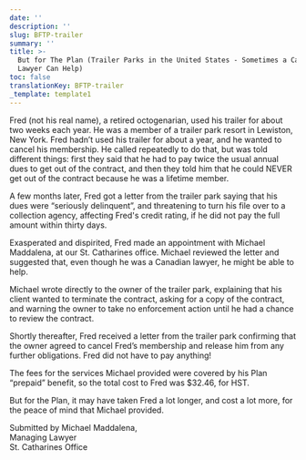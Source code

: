 ```yaml
---
date: ''
description: ''
slug: BFTP-trailer
summary: ''
title: >-
  But for The Plan (Trailer Parks in the United States - Sometimes a Canadian
  Lawyer Can Help)
toc: false
translationKey: BFTP-trailer
_template: template1
---
```


Fred (not his real name), a retired octogenarian, used his trailer for about two weeks each year. He was a member of a trailer park resort in Lewiston, New York. Fred hadn’t used his trailer for about a year, and he wanted to cancel his membership. He called repeatedly to do that, but was told different things: first they said that he had to pay twice the usual annual dues to get out of the contract, and then they told him that he could NEVER get out of the contract because he was a lifetime member.

A few months later, Fred got a letter from the trailer park saying that his dues were “seriously delinquent”, and threatening to turn his file over to a collection agency, affecting Fred's credit rating, if he did not pay the full amount within thirty days.

Exasperated and dispirited, Fred made an appointment with Michael Maddalena, at our St. Catharines office. Michael reviewed the letter and suggested that, even though he was a Canadian lawyer, he might be able to help.

Michael wrote directly to the owner of the trailer park, explaining that his client wanted to terminate the contract, asking for a copy of the contract, and warning the owner to take no enforcement action until he had a chance to review the contract.

Shortly thereafter, Fred received a letter from the trailer park confirming that the owner agreed to cancel Fred’s membership and release him from any further obligations. Fred did not have to pay anything!

The fees for the services Michael provided were covered by his Plan “prepaid” benefit, so the total cost to Fred was $32.46, for HST.

But for the Plan, it may have taken Fred a lot longer, and cost a lot more, for the peace of mind that Michael provided.

Submitted by Michael Maddalena,  
Managing Lawyer  
St. Catharines Office
